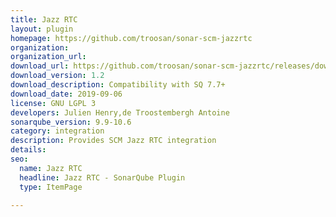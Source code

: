 ```yaml
---
title: Jazz RTC
layout: plugin
homepage: https://github.com/troosan/sonar-scm-jazzrtc
organization: 
organization_url: 
download_url: https://github.com/troosan/sonar-scm-jazzrtc/releases/download/1.2/sonar-scm-jazzrtc-plugin-1.2.jar
download_version: 1.2
download_description: Compatibility with SQ 7.7+
download_date: 2019-09-06
license: GNU LGPL 3
developers: Julien Henry,de Troostembergh Antoine
sonarqube_version: 9.9-10.6
category: integration
description: Provides SCM Jazz RTC integration
details: 
seo:
  name: Jazz RTC
  headline: Jazz RTC - SonarQube Plugin
  type: ItemPage

---
```

